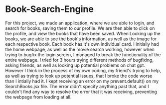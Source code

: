# Book-Search-Engine

For this project, we made an application, where we are able to login, and search for books, saving them to our profile. We are then able to click on the profile, and view the books that have been saved. When Looking up the books, we are able to see the book's information, as well as the image for each respective book. Each book has it's own individual card. 
 I initially had the home webpage, as well as the movie search working, however when trying to bugfix the login screen, I managed to break the functionality of the entire webpage. I tried for 3 hours trying different methods of bugfixing, asking friends, as well as looking up potential problems on chat gpt. However I think in the process of my own coding, my friend's trying to help, as well as trying to look up potential issues, that I broke the code worse than I intially had it. I kept receiving an error on my prevent.default() on my SearchBooks.jsx file. The error didn't specify anything past that, and I couldn't find any way to resolve the error that it was receiving, preventing the webpage from loading at all. 
